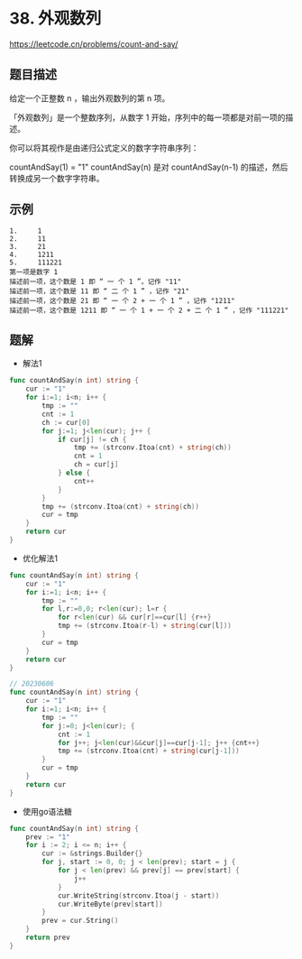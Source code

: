 # 38. 外观数列
https://leetcode.cn/problems/count-and-say/

## 题目描述
给定一个正整数 n ，输出外观数列的第 n 项。

「外观数列」是一个整数序列，从数字 1 开始，序列中的每一项都是对前一项的描述。

你可以将其视作是由递归公式定义的数字字符串序列：

countAndSay(1) = "1"
countAndSay(n) 是对 countAndSay(n-1) 的描述，然后转换成另一个数字字符串。


## 示例
```
1.     1
2.     11
3.     21
4.     1211
5.     111221
第一项是数字 1 
描述前一项，这个数是 1 即 “ 一 个 1 ”，记作 "11"
描述前一项，这个数是 11 即 “ 二 个 1 ” ，记作 "21"
描述前一项，这个数是 21 即 “ 一 个 2 + 一 个 1 ” ，记作 "1211"
描述前一项，这个数是 1211 即 “ 一 个 1 + 一 个 2 + 二 个 1 ” ，记作 "111221"
```


## 题解
* 解法1
```go
func countAndSay(n int) string {
    cur := "1"
    for i:=1; i<n; i++ {
        tmp := ""
        cnt := 1
        ch := cur[0]
        for j:=1; j<len(cur); j++ {
            if cur[j] != ch {
                tmp += (strconv.Itoa(cnt) + string(ch))
                cnt = 1
                ch = cur[j]
            } else {
                cnt++
            }
        }
        tmp += (strconv.Itoa(cnt) + string(ch))
        cur = tmp
    }
    return cur
}
```

* 优化解法1
```go
func countAndSay(n int) string {
    cur := "1"
    for i:=1; i<n; i++ {
        tmp := ""
        for l,r:=0,0; r<len(cur); l=r {
            for r<len(cur) && cur[r]==cur[l] {r++}
            tmp += (strconv.Itoa(r-l) + string(cur[l]))
        }
        cur = tmp
    }
    return cur
}
```
```go
// 20230606
func countAndSay(n int) string {
    cur := "1"
    for i:=1; i<n; i++ {
        tmp := ""
        for j:=0; j<len(cur); {
            cnt := 1
            for j++; j<len(cur)&&cur[j]==cur[j-1]; j++ {cnt++}
            tmp += (strconv.Itoa(cnt) + string(cur[j-1]))
        }
        cur = tmp
    }
    return cur
}
```

* 使用go语法糖
```go
func countAndSay(n int) string {
    prev := "1"
    for i := 2; i <= n; i++ {
        cur := &strings.Builder{}
        for j, start := 0, 0; j < len(prev); start = j {
            for j < len(prev) && prev[j] == prev[start] {
                j++
            }
            cur.WriteString(strconv.Itoa(j - start))
            cur.WriteByte(prev[start])
        }
        prev = cur.String()
    }
    return prev
}
```
